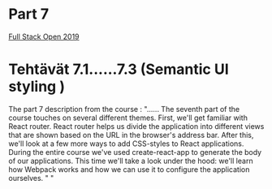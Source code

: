 # Part 7

[Full Stack Open 2019](https://fullstackopen-2019.github.io/#course-contents)

# Tehtävät 7.1......7.3  (Semantic UI styling )



The part 7 description from the course : 
"......
The seventh part of the course touches on several different themes. First, we'll get familiar with React router. React router helps us divide the application into different views that are shown based on the URL in the browser's address bar. After this, we'll look at a few more ways to add CSS-styles to React applications. During the entire course we've used create-react-app to generate the body of our applications. This time we'll take a look under the hood: we'll learn how Webpack works and how we can use it to configure the application ourselves. "
"
